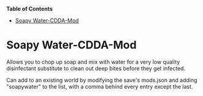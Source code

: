 <!-- START doctoc generated TOC please keep comment here to allow auto update -->
<!-- DON'T EDIT THIS SECTION, INSTEAD RE-RUN doctoc TO UPDATE -->
**Table of Contents**  

- [Soapy Water-CDDA-Mod](#soapy-water-cdda-mod)

<!-- END doctoc generated TOC please keep comment here to allow auto update -->

# Soapy Water-CDDA-Mod
Allows you to chop up soap and mix with water for a very low quality disinfectant substitute to clean out deep bites before they get infected.

Can add to an existing world by modifying the save's mods.json and adding "soapywater" to the list, with a comma behind every entry except the last.